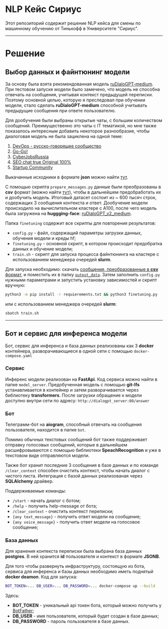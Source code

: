 # NLP Кейс Сириус

Этот репозиторий содержит решение NLP кейса для смены по машинному обучению от Тинькофф в Университете "Сириус".

---
# Решение
 
## Выбор данных и файнтюнинг модели

За основу была взята рекомендованная модель [ruDialoGPT-medium](https://huggingface.co/tinkoff-ai/ruDialoGPT-medium). 
При тестовом запуске модели было замечено, что модель не способна отвечать на сообщения, учитывая контекст предыдущей переписки. 
Поэтому основной целью, которую я преследовал при обучении модели, стало сделать **ruDialoGPT-medium** способной учитывать предыдущие сообщения при ответе пользователю.

Для дообучения были выбраны открытые чаты, с большим количеством сообщений. Преимущественно это чаты с IT тематикой, но мне также показалось интересным добавить
некоторое разнообразие, чтобы диалоговая модель не была зациклена на одной теме:
1. [DevOps - русско-говорящее сообщество](https://telegram.me/devops_ru)
2. [Go-Go!](https://t.me/gogolang)
3. [CyberJobsRussia](https://t.me/CyberJobsRussia)
4. [SEO chat true Original 100%](https://telegram.me/seochat)
5. [Startup Community](https://telegram.me/startupchat)

Выкачанные исходники в формате **json** можно найти [тут](https://drive.google.com/drive/folders/1jsXSPtLN_oVKsrRvs0PAqAGGU33NMLw7?usp=sharing).

С помощью скрипта `prepare_messages.py` данные были преобразованы в **csv** формат (можно найти [тут](https://drive.google.com/drive/folders/1daAB6NxtnodAn73OLhEeHZJLPbJ3Ztez?usp=sharing)), чтобы в дальнейшем предобработать их и дообучить модель.
Итоговый датасет состоит из ~ 600 тысяч строк, содержащих 3 сообщения контекста и ответ. Дообучение модели происходило на вычислительном кластере 
с A100, после чего модель была загружена на **huggging-face**: [ruDialoGPT_v2_medium](https://huggingface.co/taranetsdan/ruDialoGPT_v2_medium).

Папка `finetuning` содержит все скрипты для повторения результатов:
* `config.py` - файл, содержащий параметры загрузки данных, обучения модели и креды hf;
* `finetuning.py` - основной скрипт, в котором происходит предобратка данных и обучение модели;
* `train.sh` - скрипт для запуска процесса файнтюнинга на кластере с использованием менеджера очередей **slurm**.

Для запуска необходимо: скачать [сообщения, преобразованные в **csv** формат](https://drive.google.com/drive/folders/1daAB6NxtnodAn73OLhEeHZJLPbJ3Ztez?usp=sharing), и поместить их в папку [`output_data`](/finetuning/output_data). 
Затем заполнить `config.py` нужными параметрами и запустить установку зависимостей и скрипт вручную:
```bash
python3 -m pip install -r requierements.txt && python3 finetuning.py
```
или с использованием менеджера очередей **slurm**:
```bash
sbatch train.sh
```
---
## Бот и сервис для инференса модели

Бот, сервис для инференса и база данных реализованы как 3 **docker** контейнера, разворачивающиеся в одной 
сети с помощью `docker-compose.yaml`

### Сервис
Инференс модели реализован на **FastApi**. Код сервиса можно найти в папке `model_server`. Предобученная модель 
с помощью **git-lfs** устанавливается в контейнер и затем разворачивается через библиотеку **transformers**. После
загрузки обращение к модели доступно внутри сети по адресу: `http://dialogpt_server:80/answer`

### Бот 
Телеграмм-бот на **aiogram**, способный отвечать на сообщения пользователя, находится в папке `bot`. 

Помимо обычных текстовых сообщений бот также поддерживает отправку голосовых сообщений, которые в дальнейшем расшифровываются с помощью 
библиотеки **SpeachRecognition** и уже в текстовом виде отправляются модели.  

Также бот хранит последние 3 сообщения в базе данных и по команде `/clear_context` способен очистить контекст,
чтобы начать диалог с чистого листа. Интеграция с базой данных реализованая через **SQLAlchemy** драйвер.

Поддерживаемые команды:
* `/start` - начать диалог с ботом;
* `/help` - получить help-message от бота;
* `/clear_context` - очистить контекст переписки;
* `{any text_message}` - получить ответ модели на сообщение;
* `{any voice_message}` - получить ответ модели на голосовое сообщение;

### База данных
Для хранения контекста переписки была выбрана база данных **postgres**. В ней хранится **id** пользователя
и контекст в формате **JSONB**.

Для того чтобы развернуть инфраструктуру, состоящую из бота, сервиса для инференса и базы данных
необходимо иметь поднятый **docker deamon**. Код для запуска:
```bash
BOT_TOKEN=... DB_USER=... DB_PASSWORD=... docker-compose up --build
```
Здесь:
* **BOT_TOKEN** - уникальный api токен бота, который можно получить у [BotFather](@BotFather);
* **DB_USER** - имя пользователя, который будет создан в базе данных;
* **DB_PASSWORD** - пароль пользователя в базе данных.
